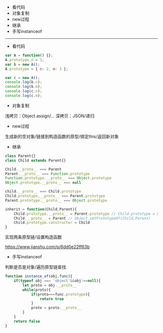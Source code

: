 * 看代码
* 对象复制
* new过程
* 继承
* 手写instanceof

---

* 看代码

```js
var A = function() {};
A.prototype.n = 1;
var b = new A();
A.prototype = { n: 2, m: 3 };

var c = new A();
console.log(b.n);
console.log(b.m);
console.log(c.n);
console.log(c.m);
```

* 对象复制

浅拷贝：Object.assign/...
深拷贝：JSON/递归

* new过程

生成新的空对象/链接到构造函数的原型/绑定this/返回新对象

* 继承

```js
class Parent{}
class Child extends Parent{}

Child.__proto__ === Parent
Parent.__proto__ === Function.prototype
Function.prototype.__proto__ === Object.prototype
Object.prototype.__proto__ === null

child.__proto__ === Child.prototype
Child.prototype.__proto__ === Parent.prototype
Parent.prototype.__proto__ === Object.prototype

inherit = function(Child,Parent){
    Child.prototype.__proto__ = Parent.prototype // Child.prototype = Object.create(Parent.prototype)
    Child.__proto__ = Parent // Object.setPrototypeOf(Child,Parent)
    Child.prototype.constructor = Child
}
```

实现两条原型链/设置构造函数

https://www.jianshu.com/p/6dd0e22ff63b

* 手写instanceof

判断是否是对象/遍历原型链查找

```js
function instance_of(obj,func){
    if(typeof obj === 'object'&&obj!==null){
        let proto = obj.__proto__
        while(proto){
            if(proto===func.prototype){
                return true
            }
            proto = proto.__proto__
        }
    }
    return false
}
```